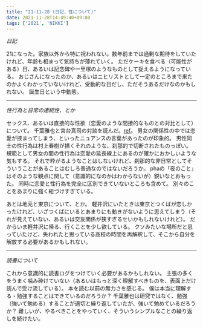 ```yaml
---
title: "21-11-28 (日記、性について)"
date: 2021-11-28T14:49:40+09:00
tags: ['2021', 'NIKKI']
---
```

*日記*

21になった。家族以外から特に祝われない。数年前までは過剰な期待をしていたけれど、年齢も相まって気持ちが薄れていく。
ただケーキを食べる（可能性がある）日、あるいは記念碑や一里塚のようなものとして捉えるようになっている。
おじさんになったのか、あるいはニヒリストとして一定のところまで来たのかよくわかっていないけれど、受動的な日だし、ただそうあるだけなのかもしれない。
誕生日という中動態。

--- 

*性行為と日常の連続性、とか*

セックス、あるいは直接的な性欲（恋愛のような間接的なものとの対比として）について。
千葉雅也と宮台真司の対談を読んだ。[ref](https://realsound.jp/book/2021/11/post-889298.html)。
男女の関係性の中では恋愛が挟まってしまう、といったニュアンスの言葉があったのが印象的。
男性同士の性行為は村上春樹が描くそれのような、刹那的で切断されたものっぽい。
規範として男女の間の性行為は恋愛の延長線上にあるのが確かにおかしいような気もする。
それで粋がるようなことはしないけれど、刹那的な非日常としてそういうことがあることはむしろ普通なのではないだろうか。
phaの「夜のこと」はそのような観点に関して（意識的になのかはわからないが）鋭いなとおもった。
同時に恋愛と性行為を完全に区別できていないところも含めて。
別々のことをあまりに強く紐づけすぎている。

あとは地元と東京について、とか。
軽井沢にいたときは東京とつくばが恋しかったけれど、いざつくばにいるとあまりにも動きがないように思えてしまう（それが見えていない、あるいは交友関係が狭すぎるせいかもしれないけれど）。
だからいま軽井沢に帰る、行くことを少し欲している。
クソみたいな場所だと思っていたけど、失われたと思っている高校の時間を再解釈して、そこから自分を解放する必要があるかもしれない。

--- 

*読書について*

これから意識的に読書ログをつけていく必要があるかもしれない。
主張の多くをうまく噛み砕けていない（あるいはもっと深く理解すべきものを、表面上だけ読んで受け流している）。
本を読む以前の無力さを感じる。
僕は本当に理解する・勉強することはできているのだろうか？
千葉雅也は研究ではなく、勉強（強いて勉める）することが適切と繰り返していたが、強いて勉めているだろうか？
難しいが、やるべきことをやっていく、そういうシンプルなことの繰り返しを続けたい。



